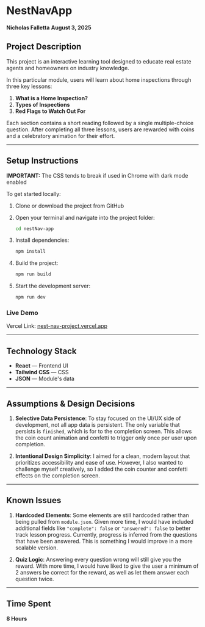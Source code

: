 # NestNavApp

**Nicholas Falletta**
**August 3, 2025**

## Project Description

This project is an interactive learning tool designed to educate real estate agents and homeowners on industry knowledge.

In this particular module, users will learn about home inspections through three key lessons:

1. **What is a Home Inspection?**
2. **Types of Inspections**
3. **Red Flags to Watch Out For**

Each section contains a short reading followed by a single multiple-choice question. After completing all three lessons, users are rewarded with coins and a celebratory animation for their effort.

---

## Setup Instructions

**IMPORTANT:** The CSS tends to break if used in Chrome with dark mode enabled

To get started locally:

1. Clone or download the project from GitHub
2. Open your terminal and navigate into the project folder:

   ```bash
   cd nestNav-app
   ```
3. Install dependencies:

   ```bash
   npm install
   ```
4. Build the project:

   ```bash
   npm run build
   ```
5. Start the development server:

   ```bash
   npm run dev
   ```

### Live Demo

Vercel Link:
[nest-nav-project.vercel.app](nest-nav-project.vercel.app)

---

## Technology Stack

* **React** — Frontend UI
* **Tailwind CSS** — CSS
* **JSON** — Module's data

---

## Assumptions & Design Decisions

1. **Selective Data Persistence**:
   To stay focused on the UI/UX side of development, not all app data is persistent. The only variable that persists is `finished`, which is for to the completion screen. This allows the coin count animation and confetti to trigger only once per user upon completion.

2. **Intentional Design Simplicity**:
   I aimed for a clean, modern layout that prioritizes accessibility and ease of use. However, I also wanted to challenge myself creatively, so I added the coin counter and confetti effects on the completion screen.

---

## Known Issues

1. **Hardcoded Elements**:
   Some elements are still hardcoded rather than being pulled from `module.json`. Given more time, I would have included additional fields like `"complete": false` or `"answered": false` to better track lesson progress. Currently, progress is inferred from the questions that have been answered. This is something I would improve in a more scalable version.

2. **Quiz Logic**:
   Answering every question wrong will still give you the reward. With more time, I would have liked to give the user a minimum of 2 answers be correct for the reward, as well as let them answer each question twice.

---

## Time Spent

**8 Hours**